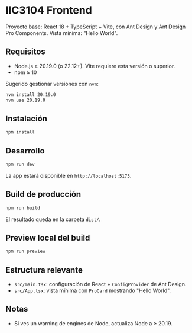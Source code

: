 # IIC3104 Frontend

Proyecto base: React 18 + TypeScript + Vite, con Ant Design y Ant Design Pro Components. Vista mínima: "Hello World".

## Requisitos

- Node.js ≥ 20.19.0 (o 22.12+). Vite requiere esta versión o superior.
- npm ≥ 10

Sugerido gestionar versiones con `nvm`:

```bash
nvm install 20.19.0
nvm use 20.19.0
```

## Instalación

```bash
npm install
```

## Desarrollo

```bash
npm run dev
```

La app estará disponible en `http://localhost:5173`.

## Build de producción

```bash
npm run build
```

El resultado queda en la carpeta `dist/`.

## Preview local del build

```bash
npm run preview
```

## Estructura relevante

- `src/main.tsx`: configuración de React + `ConfigProvider` de Ant Design.
- `src/App.tsx`: vista mínima con `ProCard` mostrando "Hello World".

## Notas

- Si ves un warning de engines de Node, actualiza Node a ≥ 20.19.
